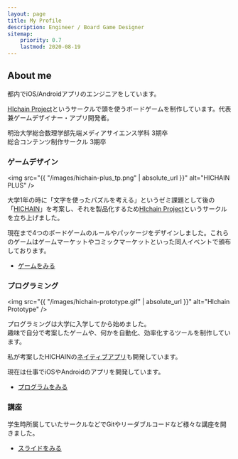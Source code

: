 ```yaml
---
layout: page
title: My Profile
description: Engineer / Board Game Designer
sitemap:
    priority: 0.7
    lastmod: 2020-08-19
---
```

## About me

都内でiOS/Androidアプリのエンジニアをしています。

[HIchain Project](https://hichain.jp)というサークルで頭を使うボードゲームを制作しています。代表兼ゲームデザイナー・アプリ開発者。

明治大学総合数理学部先端メディアサイエンス学科 3期卒  
総合コンテンツ制作サークル 3期卒

### ゲームデザイン

<span class="image left shadow"><img src="{{ "/images/hichain-plus_tp.png" | absolute_url }}" alt="HICHAIN PLUS" /></span>

大学1年の時に「文字を使ったパズルを考える」というゼミ課題として後の「[HICHAIN](https://hichain.jp/hichain/)」を考案し、それを製品化するため[HIchain Project](https://hichain.jp)というサークルを立ち上げました。

現在まで4つのボードゲームのルールやパッケージをデザインしました。これらのゲームはゲームマーケットやコミックマーケットといった同人イベントで頒布しております。

<ul class="actions">
  <li><a href="{{ "/boardgames/" | absolute_url }}" class="button special">ゲームをみる</a></li>
</ul>

### プログラミング

<span class="image right shadow"><img src="{{ "/images/hichain-prototype.gif" | absolute_url }}" alt="HIchain Prototype" /></span>

プログラミングは大学に入学してから始めました。  
趣味で自分で考案したゲームや、何かを自動化、効率化するツールを制作しています。

私が考案したHICHAINの[ネイティブアプリ](https://github.com/hichain/HIchain-Prototype)も開発しています。

現在は仕事でiOSやAndroidのアプリを開発しています。

<ul class="actions">
  <li><a href="{{ "/apps/" | absolute_url }}" class="button special">プログラムをみる</a></li>
</ul>

### 講座

学生時所属していたサークルなどでGitやリーダブルコードなど様々な講座を開きました。

<ul class="actions">
  <li><a href="{{ "/slides/" | absolute_url }}" class="button special">スライドをみる</a></li>
</ul>
